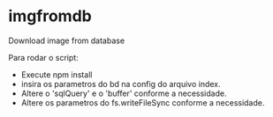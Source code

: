 # imgfromdb
Download image from database

Para rodar o script:
- Execute npm install
- insira os parametros do bd na config do arquivo index.
- Altere o 'sqlQuery' e o 'buffer' conforme a necessidade.
- Altere os parametros do fs.writeFileSync conforme a necessidade.
